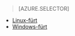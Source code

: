 > [AZURE.SELECTOR]
- [Linux-fürt](../articles/hdinsight/hdinsight-hbase-tutorial-get-started-linux.md)
- [Windows-fürt](../articles/hdinsight/hdinsight-hbase-tutorial-get-started.md)



<!--HONumber=Jun16_HO2-->


